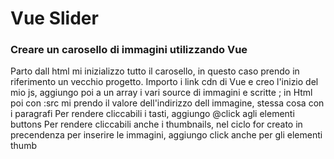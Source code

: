 # Vue Slider

### Creare un carosello di immagini utilizzando Vue

Parto dall html mi inizializzo tutto il carosello, in questo caso prendo in riferimento un vecchio progetto.
Importo i link cdn di Vue e creo l'inizio del mio js, aggiungo poi a un array i vari source di immagini e scritte ;
in Html poi con :src mi prendo il valore dell'indirizzo dell immagine, stessa cosa con i paragrafi
Per rendere cliccabili i tasti, aggiungo @click agli elementi buttons
Per rendere cliccabili anche i thumbnails, nel ciclo for creato in precendenza per inserire le immagini, aggiungo click anche per gli elementi thumb
